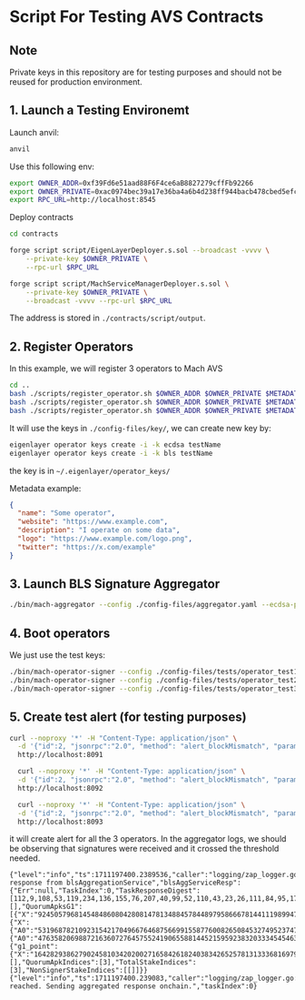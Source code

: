 # Script For Testing AVS Contracts

## Note
Private keys in this repository are for testing purposes and should not be reused for production environment.

## 1. Launch a Testing Environemt

Launch anvil:

```bash
anvil
```

Use this following env:

```bash
export OWNER_ADDR=0xf39Fd6e51aad88F6F4ce6aB8827279cffFb92266
export OWNER_PRIVATE=0xac0974bec39a17e36ba4a6b4d238ff944bacb478cbed5efcae784d7bf4f2ff80
export RPC_URL=http://localhost:8545
```

Deploy contracts

```bash
cd contracts

forge script script/EigenLayerDeployer.s.sol --broadcast -vvvv \
    --private-key $OWNER_PRIVATE \
    --rpc-url $RPC_URL 

forge script script/MachServiceManagerDeployer.s.sol \
    --private-key $OWNER_PRIVATE \
    --broadcast -vvvv --rpc-url $RPC_URL
```

The address is stored in `./contracts/script/output`.

## 2. Register Operators

In this example, we will register 3 operators to Mach AVS

```bash
cd ..
bash ./scripts/register_operator.sh $OWNER_ADDR $OWNER_PRIVATE $METADATA_URI 0xE9A7669aC9eBE9b7E21E0A323FC3A6f34CE744eb test1
bash ./scripts/register_operator.sh $OWNER_ADDR $OWNER_PRIVATE $METADATA_URI 0x957D781ab2Bc6D27Fde0a0b427ebF46ee1395661 test2
bash ./scripts/register_operator.sh $OWNER_ADDR $OWNER_PRIVATE $METADATA_URI 0x91d45D72e36c5a6838f14f49D607e9b16eD33f58 test3
```

It will use the keys in `./config-files/key/`, we can create new key by:

```bash
eigenlayer operator keys create -i -k ecdsa testName
eigenlayer operator keys create -i -k bls testName
```

the key is in `~/.eigenlayer/operator_keys/`

Metadata example:

```json
{
  "name": "Some operator",
  "website": "https://www.example.com",
  "description": "I operate on some data",
  "logo": "https://www.example.com/logo.png",
  "twitter": "https://x.com/example"
}
```

## 3. Launch BLS Signature Aggregator

```bash
./bin/mach-aggregator --config ./config-files/aggregator.yaml --ecdsa-private-key $OWNER_PRIVATE --avs-deployment ./contracts/script/output/machavs_deploy_output.json
```

## 4. Boot operators

We just use the test keys:

```bash
./bin/mach-operator-signer --config ./config-files/tests/operator_test1.yaml 
./bin/mach-operator-signer --config ./config-files/tests/operator_test2.yaml 
./bin/mach-operator-signer --config ./config-files/tests/operator_test3.yaml 
```

## 5. Create test alert (for testing purposes)

```bash
curl --noproxy '*' -H "Content-Type: application/json" \
  -d '{"id":2, "jsonrpc":"2.0", "method": "alert_blockMismatch", "params":{"invalid_output_root": "5FC8d32690cc91D4c39d9d3abcBD16989F875700000000000000000000000000", "expect_output_root": "5FC8d32690cc91D4c39d9d3abcBD16989F875700000000000000000000000000", "l2_block_number": 2000}}' \
  http://localhost:8091

  curl --noproxy '*' -H "Content-Type: application/json" \
  -d '{"id":2, "jsonrpc":"2.0", "method": "alert_blockMismatch", "params":{"invalid_output_root": "5FC8d32690cc91D4c39d9d3abcBD16989F875700000000000000000000000000", "expect_output_root": "5FC8d32690cc91D4c39d9d3abcBD16989F875700000000000000000000000000", "l2_block_number": 2000}}' \
  http://localhost:8092

  curl --noproxy '*' -H "Content-Type: application/json" \
  -d '{"id":2, "jsonrpc":"2.0", "method": "alert_blockMismatch", "params":{"invalid_output_root": "5FC8d32690cc91D4c39d9d3abcBD16989F875700000000000000000000000000", "expect_output_root": "5FC8d32690cc91D4c39d9d3abcBD16989F875700000000000000000000000000", "l2_block_number": 2000}}' \
  http://localhost:8093
```

it will create alert for all the 3 operators. In the aggregator logs, we should be observing that signatures were received and it crossed the threshold needed.

```log
{"level":"info","ts":1711197400.2389536,"caller":"logging/zap_logger.go:49","msg":"Received response from blsAggregationService","blsAggServiceResp":{"Err":null,"TaskIndex":0,"TaskResponseDigest":[112,9,108,53,119,234,136,155,76,207,40,99,52,110,43,23,26,111,84,95,174,145,200,118,96,230,38,118,167,197,125,189],"NonSignersPubkeysG1":[],"QuorumApksG1":[{"X":"9245057968145484860804280814781348845784489795866678144111989947626410422422","Y":"4206160717496399935935556607824205312866665547119048439416182281445762835632"}],"SignersApkG2":{"X":{"A0":"5319687821092315421704966764687566991558776008265084532749523747246034678820","A1":"11223072676248240401971043350937406910510747595318510439500982143518357330882"},"Y":{"A0":"4763582069887216360727645755241906558814452159592383203334545463609598755585","A1":"21350356272487941664524832102750065802080684976181056332566094158938378720768"}},"SignersAggSigG1":{"g1_point":{"X":"16428293862790245810342020027165842618240383426525781313336816979755469179242","Y":"11576373886324819258408043941549120009185745867634683580045521586375033792509"}},"NonSignerQuorumBitmapIndices":[],"QuorumApkIndices":[3],"TotalStakeIndices":[3],"NonSignerStakeIndices":[[]]}}
{"level":"info","ts":1711197400.239083,"caller":"logging/zap_logger.go:49","msg":"Threshold reached. Sending aggregated response onchain.","taskIndex":0}
```
